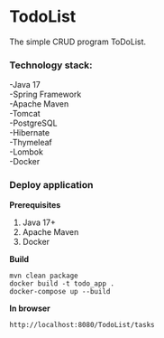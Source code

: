 # TodoList


The simple CRUD program ToDoList.

### Technology stack:
 -Java 17    
 -Spring Framework  
 -Apache Maven  
 -Tomcat  
 -PostgreSQL    
 -Hibernate     
 -Thymeleaf  
 -Lombok  
 -Docker  
 
 ### Deploy application
 **Prerequisites** 
 1. Java 17+
 2. Apache Maven
 3. Docker
 
 **Build**
 
 ```mvn clean package```  
 ```docker build -t todo_app .```  
 ```docker-compose up --build```  
 
 **In browser** 
 
 ```http://localhost:8080/TodoList/tasks```
